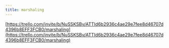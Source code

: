 ```yaml
---
title: marshaling
---
```

[https://trello.com/invite/b/NuSSKSBv/ATTId6b2936c4ae29e7fee8d46707d4396b8EFF3FCB0/marshaling](https://trello.com/invite/b/NuSSKSBv/ATTId6b2936c4ae29e7fee8d46707d4396b8EFF3FCB0/marshaling)